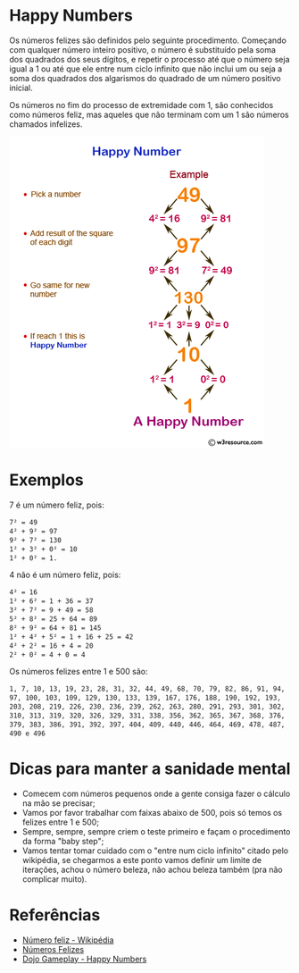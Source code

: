# Happy Numbers

Os números felizes são definidos pelo seguinte procedimento. Começando com qualquer número inteiro positivo, o número é substituído pela soma dos quadrados dos seus dígitos, e repetir o processo até que o número seja igual a 1 ou até que ele entre num ciclo infinito que não inclui um ou seja a soma dos quadrados dos algarismos do quadrado de um número positivo inicial.

Os números no fim do processo de extremidade com 1, são conhecidos como números feliz, mas aqueles que não terminam com um 1 são números chamados infelizes.

![happy-numbers](../images/happy-numbers.png)

# Exemplos

7 é um número feliz, pois:
```
7² = 49
4² + 9² = 97
9² + 7² = 130
1² + 3² + 0² = 10
1² + 0² = 1.
```

4 não é um número feliz, pois:
```
4² = 16
1² + 6² = 1 + 36 = 37
3² + 7² = 9 + 49 = 58
5² + 8² = 25 + 64 = 89
8² + 9² = 64 + 81 = 145
1² + 4² + 5² = 1 + 16 + 25 = 42
4² + 2² = 16 + 4 = 20
2² + 0² = 4 + 0 = 4
```

Os números felizes entre 1 e 500 são:
```
1, 7, 10, 13, 19, 23, 28, 31, 32, 44, 49, 68, 70, 79, 82, 86, 91, 94, 97, 100, 103, 109, 129, 130, 133, 139, 167, 176, 188, 190, 192, 193, 203, 208, 219, 226, 230, 236, 239, 262, 263, 280, 291, 293, 301, 302, 310, 313, 319, 320, 326, 329, 331, 338, 356, 362, 365, 367, 368, 376, 379, 383, 386, 391, 392, 397, 404, 409, 440, 446, 464, 469, 478, 487, 490 e 496
```

# Dicas para manter a sanidade mental

- Comecem com números pequenos onde a gente consiga fazer o cálculo na mão se precisar;
- Vamos por favor trabalhar com faixas abaixo de 500, pois só temos os felizes entre 1 e 500;
- Sempre, sempre, sempre criem o teste primeiro e façam o procedimento da forma "baby step";
- Vamos tentar tomar cuidado com o "entre num ciclo infinito" citado pelo wikipédia, se chegarmos a este ponto vamos definir um limite de iterações, achou o número beleza, não achou beleza também (pra não complicar muito).

# Referências

- [Número feliz - Wikipédia](https://pt.wikipedia.org/wiki/Número_feliz)
- [Números Felizes](http://www.profcardy.com/dicionario/matepedia.php?rg=36)
- [Dojo Gameplay - Happy Numbers](https://www.youtube.com/watch?v=9gokU36gZTY)
